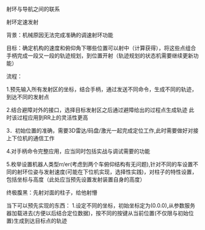 射环与导航之间的联系

<!-- 边开边决策何时射环    (次要考虑)

背景：导航可能偏向于启动后来回取环以及时更加方便，对于射环时的策略与决策更多为辅助性质

​			同时er射环也可能脱离轨迹控制被迫进行人手操作

联系：结合（无线）手柄操作 

策略：rr结合操作员进行遥控器控制应当更能发挥灵活性,同时台子上方的射环需要实时判断场上形式选择不同的目标柱子进行发射，操作员数量受到限制可以通过遥控器在下位机发送fire指令

流程：

１．枚举设置机器人类型是rr/er(考虑到两个车俯仰结构有无问题)

２．对柱子的特性设置，包括坐标与高度（此处应当预先设置发射装置自身的高度） -->









射环定速发射

背景：机械原因无法完成准确的调速射环功能

目标：确定机构的速度和俯仰角下哪些位置可以射中（计算获得），将这些点组合手柄完成一段又一段的轨迹规划，到位置开射（轨迹规划的状态机需要继续更新功能）

流程：

1.预先输入所有发射区的坐标，结合手柄，通过发送不同命令，生成不同的轨迹，到达不同的发射点

2.结合避障对外的接口，选择目标发射区之后通过避障给出的过程点生成轨迹
    此时该过程应用到RR上的灵活性更高

3．初始位置的准确，需要3D雷达/码盘/激光一起完成定位工作,此时需要做好对接上下位机的通信工作

4.对手柄命令完整应用，应当同时包括实战与调试需要的功能

5.枚举设置机器人类型rr/er(考虑到两个车俯仰结构有无问题),针对不同的车设置不同的射环位姿与发射速度(可能在下位机实现，选择性实践)，对柱子的特性设置，包括坐标与高度（此处应当预先设置发射装置自身的高度）

终极腹黑：先射对面的柱子，给他射懵

当下可以预先实现的东西：
1.设定不同的坐标，初始坐标定为(0.0.0),从参数服务器加载进去(方便以后结合定位数据)，按不同的按键从当前位置(不仅限与初始位置)生成到达目标点的轨迹


